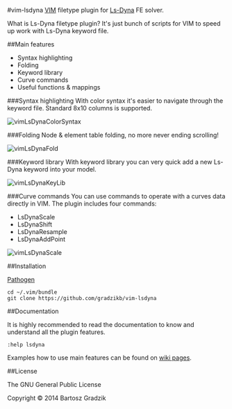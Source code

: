 #vim-lsdyna
[VIM](http://www.vim.org/) filetype plugin for [Ls-Dyna](http://www.lstc.com) FE solver.

What is Ls-Dyna filetype plugin? It's just bunch of scripts for VIM to speed up work with Ls-Dyna keyword file.

##Main features
- Syntax highlighting
- Folding
- Keyword library
- Curve commands
- Useful functions & mappings

###Syntax highlighting
With color syntax it's easier to navigate through the keyword file. Standard 8x10 columns is supported.

![vimLsDynaColorSyntax](https://raw.github.com/wiki/gradzikb/vim-lsdyna/screenshots/vimLsDynaColorSyntax.gif)

###Folding
Node & element table folding, no more never ending scrolling!

![vimLsDynaFold](https://raw.github.com/wiki/gradzikb/vim-lsdyna/screenshots/vimLsDynaFold.gif)

###Keyword library
With keyword library you can very quick add a new Ls-Dyna keyword into your model.

![vimLsDynaKeyLib](https://raw.github.com/wiki/gradzikb/vim-lsdyna/screenshots/vimLsDynaKeyLib.gif)

###Curve commands
You can use commands to operate with a curves data directly in VIM. The plugin includes four commands:
- LsDynaScale
- LsDynaShift
- LsDynaResample
- LsDynaAddPoint

![vimLsDynaScale](https://raw.github.com/wiki/gradzikb/vim-lsdyna/screenshots/vimLsDynaScale.gif)

##Installation

[Pathogen](https://github.com/tpope/vim-pathogen)

```
cd ~/.vim/bundle
git clone https://github.com/gradzikb/vim-lsdyna
```

##Documentation

It is highly recommended to read the documentation to know and understand all the plugin features.

`:help lsdyna`

Examples how to use main features can be found on [wiki pages](https://github.com/gradzikb/vim-lsdyna/wiki).

##License

The GNU General Public License

Copyright &copy; 2014 Bartosz Gradzik
